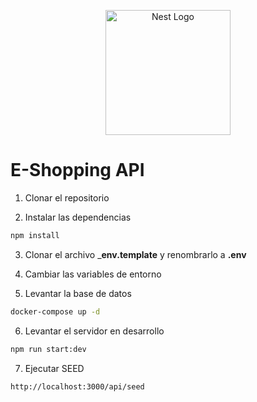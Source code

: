 <p align="center">
  <a href="http://nestjs.com/" target="blank"><img src="https://nestjs.com/img/logo-small.svg" width="200" alt="Nest Logo" /></a>
</p>

# E-Shopping API

1. Clonar el repositorio

2. Instalar las dependencias

```bash
npm install
```

3. Clonar el archivo ___env.template__ y renombrarlo a __.env__

4. Cambiar las variables de entorno

5. Levantar la base de datos

```bash
docker-compose up -d
```

6. Levantar el servidor en desarrollo

```bash
npm run start:dev
```

7. Ejecutar SEED
  
  ```bash
  http://localhost:3000/api/seed
  ```

